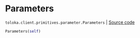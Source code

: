 # Parameters
`toloka.client.primitives.parameter.Parameters` | [Source code](https://github.com/Toloka/toloka-kit/blob/v1.1.4/src/client/primitives/parameter.py#L4)

```python
Parameters(self)
```

